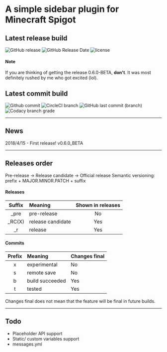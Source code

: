 # A simple sidebar plugin for Minecraft Spigot
## Latest release build
![GitHub release](https://img.shields.io/github/release/flintintoe/SimpleSidebar.svg?style=for-the-badge&label=Release)
![GitHub Release Date](https://img.shields.io/github/release-date/flintintoe/SimpleSidebar.svg?style=flat-square&label=Last%20release)
![license](https://img.shields.io/github/license/flintintoe/SimpleSidebar.svg?style=flat-square&label=License)

#### Note
If you are thinking of getting the release 0.6.0-BETA, **don't**. It was most definitely rushed by me who got excited (lol).
## Latest commit build
![Github commit](https://img.shields.io/badge/Commit-v0.7.0b__pre3-orange.svg?style=for-the-badge&label=Build)
![CircleCI branch](https://img.shields.io/circleci/project/github/flintintoe/SimpleSidebar/master.svg?style=flat-square&label=CircleCI)  ![GitHub last commit (branch)](https://img.shields.io/github/last-commit/flintintoe/SimpleSidebar/master.svg?style=flat-square&label=Last%20commit)
![Codacy branch grade](https://img.shields.io/codacy/grade/ad2a5c3320dd43cbad38ba13a85f8a66/master.svg?style=flat-square&label=Codacy%20grade)
***
## News

2018/4/15 - First release! v0.6.0_BETA
***
## Releases order
Pre-release → Release candidate → Official release
Semantic versioning: prefix + MAJOR.MINOR.PATCH + suffix
#### Releases
| Suffix        | Meaning           | Shown in releases |
|:-------------:|:------------------|:-----------------:|
| \_pre           | pre-release       | No                |
| \_RC(X)         | release candidate | Yes               |
| \_r             | release           | Yes               |
#### Commits
| Prefix        | Meaning         | Changes final |
|:-------------:|:----------------|:--------------|
| x             | experimental    | No            |
| s             | remote save     | No            |
| b             | build succeeded | Yes           |
| t             | tested          | Yes           |

Changes final does not mean that the feature will be final in future builds.
***
## Todo
- Placeholder API support
- Static/ custom variables support
- messages.yml

